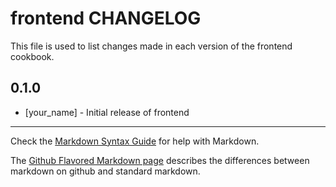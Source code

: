 # frontend CHANGELOG

This file is used to list changes made in each version of the frontend cookbook.

## 0.1.0
- [your_name] - Initial release of frontend

- - -
Check the [Markdown Syntax Guide](http://daringfireball.net/projects/markdown/syntax) for help with Markdown.

The [Github Flavored Markdown page](http://github.github.com/github-flavored-markdown/) describes the differences between markdown on github and standard markdown.

